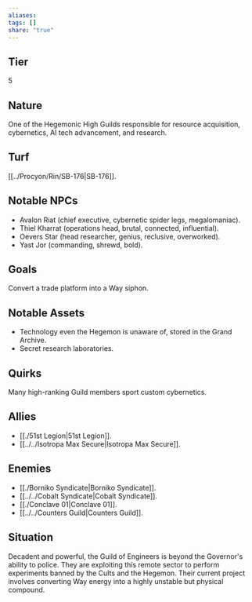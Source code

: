 ```yaml
---
aliases: 
tags: []
share: "true"
---
```

## Tier

5

## Nature

One of the Hegemonic High Guilds responsible for resource acquisition, cybernetics, AI tech advancement, and research.

## Turf

[[../Procyon/Rin/SB-176|SB-176]].

## Notable NPCs

- Avalon Riat (chief executive, cybernetic spider legs, megalomaniac).
- Thiel Kharrat (operations head, brutal, connected, influential).
- Oevers Star (head researcher, genius, reclusive, overworked).
- Yast Jor (commanding, shrewd, bold).


## Goals

Convert a trade platform into a Way siphon.

## Notable Assets

- Technology even the Hegemon is unaware of, stored in the Grand Archive.
- Secret research laboratories.


## Quirks

Many high-ranking Guild members sport custom cybernetics.

## Allies

- [[./51st Legion|51st Legion]].
- [[../../Isotropa Max Secure|Isotropa Max Secure]].


## Enemies

- [[./Borniko Syndicate|Borniko Syndicate]].
- [[../../Cobalt Syndicate|Cobalt Syndicate]].
- [[./Conclave 01|Conclave 01]].
- [[../../Counters Guild|Counters Guild]].


## Situation

Decadent and powerful, the Guild of Engineers is beyond the Governor's ability to police. They are exploiting this remote sector to perform experiments banned by the Cults and the Hegemon. Their current project involves converting Way energy into a highly unstable but physical compound.
